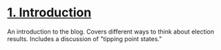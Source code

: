 # [1. Introduction](Posts/Introduction.md)
An introduction to the blog. Covers different ways to think about election results. Includes a discussion of "tipping point states."



